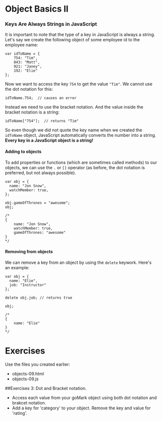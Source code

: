 # Object Basics II

### Keys Are Always Strings in JavaScript

It is important to note that the type of a key in JavaScript is always a string. Let's say we create the following object of some employee id to the employee name:

~~~
var idToName = {
    754: "Tim",
    843: "Matt",
    921: "Janey",
    192: "Elie"
};

~~~

Now we want to access the key `754` to get the value `"Tim"`. We cannot use the dot notation for this:

~~~
idToName.754;  // causes an error
~~~

Instead we need to use the bracket notation. And the value inside the bracket notation is a string:

~~~
idToName["754"];  // returns "Tim"
~~~

So even though we did not quote the key name when we created the `idToName` object, JavaScript automatically converts the number into a string. **Every key in a JavaScript object is a string!**

#### Adding to objects

To add properties or functions (which are sometimes called methods) to our objects, we can use the `.` or `[]` operator (as before, the dot notation is preferred, but not always possible).

~~~
var obj = {
  name: "Jon Snow",
  watchMember: true,
};

obj.gameOfThrones = "awesome";
obj;

/*
{
    name: "Jon Snow",
    watchMember: true,
    gameOfThrones: "awesome"
}
*/
~~~

#### Removing from objects

We can remove a key from an object by using the `delete` keywork. Here's an example:

~~~
var obj = {
  name: "Elie",
  job: "Instructor"
};

delete obj.job; // returns true

obj;

/*
{
    name: "Elie"
}
*/
~~~

# Exercises

Use the files you created earlier:

- objects-09.html
- objects-09.js

##Exercises 3: Dot and Bracket notation.

- Access each value from your goMark object using both dot notation and brakcet notation.
- Add a key for 'category' to your object. Remove the key and value for 'rating'.
